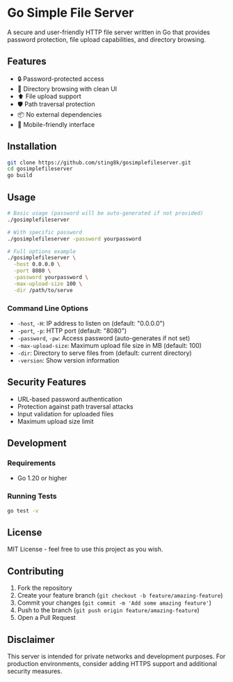 # Go Simple File Server

A secure and user-friendly HTTP file server written in Go that provides password protection, file upload capabilities, and directory browsing.

## Features

- 🔒 Password-protected access
- 📁 Directory browsing with clean UI
- ⬆️ File upload support
- 🛡️ Path traversal protection
- 📦 No external dependencies
- 📱 Mobile-friendly interface

## Installation

```bash
git clone https://github.com/sting8k/gosimplefileserver.git
cd gosimplefileserver
go build
```

## Usage

```bash
# Basic usage (password will be auto-generated if not provided)
./gosimplefileserver

# With specific password
./gosimplefileserver -password yourpassword

# Full options example
./gosimplefileserver \
  -host 0.0.0.0 \
  -port 8080 \
  -password yourpassword \
  -max-upload-size 100 \
  -dir /path/to/serve
```

### Command Line Options

- `-host`, `-H`: IP address to listen on (default: "0.0.0.0")
- `-port`, `-p`: HTTP port (default: "8080") 
- `-password`, `-pw`: Access password (auto-generates if not set)
- `-max-upload-size`: Maximum upload file size in MB (default: 100)
- `-dir`: Directory to serve files from (default: current directory)
- `-version`: Show version information

## Security Features

- URL-based password authentication
- Protection against path traversal attacks
- Input validation for uploaded files
- Maximum upload size limit

## Development

### Requirements

- Go 1.20 or higher

### Running Tests

```bash
go test -v
```

## License

MIT License - feel free to use this project as you wish.

## Contributing

1. Fork the repository
2. Create your feature branch (`git checkout -b feature/amazing-feature`)
3. Commit your changes (`git commit -m 'Add some amazing feature'`)
4. Push to the branch (`git push origin feature/amazing-feature`)
5. Open a Pull Request

## Disclaimer

This server is intended for private networks and development purposes. For production environments, consider adding HTTPS support and additional security measures.